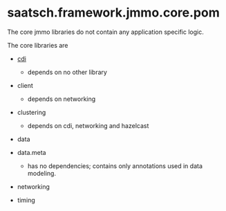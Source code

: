 # saatsch.framework.jmmo.core.pom

The core jmmo libraries do not contain any application specific logic.

The core libraries are

* [cdi](cdi/Readme.md)
  * depends on no other library
* client
  * depends on networking
* clustering
  * depends on cdi, networking and hazelcast
* data
  
* data.meta
  * has no dependencies; contains only annotations used in data modeling.
* networking
* timing
